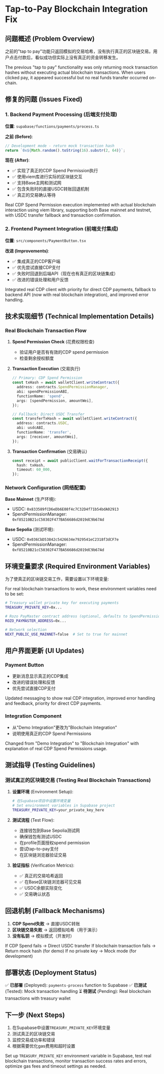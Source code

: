 # Tap-to-Pay Blockchain Integration Fix

## 问题概述 (Problem Overview)

之前的"tap to pay"功能只返回模拟的交易哈希，没有执行真正的区块链交易。用户点击付款后，看似成功但实际上没有真正的资金转移发生。

The previous "tap to pay" functionality was only returning mock transaction hashes without executing actual blockchain transactions. When users clicked pay, it appeared successful but no real funds transfer occurred on-chain.

## 修复的问题 (Issues Fixed)

### 1. Backend Payment Processing (后端支付处理)
**位置**: `supabase/functions/payments/process.ts`

**之前 (Before)**:
```typescript
// Development mode - return mock transaction hash
return `0x${Math.random().toString(16).substr(2, 64)}`;
```

**现在 (After)**:
- ✅ 实现了真正的CDP Spend Permission执行
- ✅ 使用viem库进行实际的区块链交互
- ✅ 支持Base主网和测试网
- ✅ 包含失败时的直接USDC转账回退机制
- ✅ 真正的交易确认等待

Real CDP Spend Permission execution implemented with actual blockchain interaction using viem library, supporting both Base mainnet and testnet, with USDC transfer fallback and transaction confirmation.

### 2. Frontend Payment Integration (前端支付集成)
**位置**: `src/components/PaymentButton.tsx`

**改进 (Improvements)**:
- ✅ 集成真正的CDP客户端
- ✅ 优先尝试直接CDP支付
- ✅ 失败时回退到后端API（现在也有真正的区块链集成）
- ✅ 改进的错误处理和用户反馈

Integrated real CDP client with priority for direct CDP payments, fallback to backend API (now with real blockchain integration), and improved error handling.

## 技术实现细节 (Technical Implementation Details)

### Real Blockchain Transaction Flow

1. **Spend Permission Check** (花费权限检查)
   - 验证用户是否有有效的CDP spend permission
   - 检查剩余授权额度

2. **Transaction Execution** (交易执行)
   ```typescript
   // Primary: CDP Spend Permission
   const txHash = await walletClient.writeContract({
     address: contracts.SpendPermissionManager,
     abi: spendPermissionABI,
     functionName: 'spend',
     args: [spendPermission, amountWei],
   });

   // Fallback: Direct USDC Transfer
   const transferTxHash = await walletClient.writeContract({
     address: contracts.USDC,
     abi: usdcABI,
     functionName: 'transfer',
     args: [receiver, amountWei],
   });
   ```

3. **Transaction Confirmation** (交易确认)
   ```typescript
   const receipt = await publicClient.waitForTransactionReceipt({
     hash: txHash,
     timeout: 60_000,
   });
   ```

### Network Configuration (网络配置)

**Base Mainnet** (生产环境):
- USDC: `0x833589fCD6eDb6E08f4c7C32D4f71b54bdA02913`
- SpendPermissionManager: `0xf85210B21cC50302F477BA56686d2019dC9b67Ad`

**Base Sepolia** (测试环境):
- USDC: `0x036CbD53842c5426634e7929541eC2318f3dCF7e`
- SpendPermissionManager: `0xf85210B21cC50302F477BA56686d2019dC9b67Ad`

## 环境变量要求 (Required Environment Variables)

为了使真正的区块链交易工作，需要设置以下环境变量:

For real blockchain transactions to work, these environment variables need to be set:

```bash
# Treasury wallet private key for executing payments
TREASURY_PRIVATE_KEY=0x...

# Rozo PayMaster contract address (optional, defaults to SpendPermissionManager)
ROZO_PAYMASTER_ADDRESS=0x...

# Network selection
NEXT_PUBLIC_USE_MAINNET=false  # Set to true for mainnet
```

## 用户界面更新 (UI Updates)

### Payment Button
- 更新消息显示真正的CDP集成
- 改进的错误处理和反馈
- 优先尝试直接CDP支付

Updated messaging to show real CDP integration, improved error handling and feedback, priority for direct CDP payments.

### Integration Component
- 从"Demo Integration"更改为"Blockchain Integration"
- 说明使用真正的CDP Spend Permissions

Changed from "Demo Integration" to "Blockchain Integration" with explanation of real CDP Spend Permissions usage.

## 测试指导 (Testing Guidelines)

### 测试真正的区块链交易 (Testing Real Blockchain Transactions)

1. **设置环境** (Environment Setup):
   ```bash
   # 在Supabase项目中设置环境变量
   # Set environment variables in Supabase project
   TREASURY_PRIVATE_KEY=your_private_key_here
   ```

2. **测试流程** (Test Flow):
   - 连接钱包到Base Sepolia测试网
   - 确保钱包有测试USDC
   - 在profile页面授权spend permission
   - 尝试tap-to-pay支付
   - 在区块链浏览器验证交易

3. **验证指标** (Verification Metrics):
   - ✅ 真正的交易哈希返回
   - ✅ 在Base区块链浏览器可见交易
   - ✅ USDC余额实际变化
   - ✅ 交易确认状态

## 回退机制 (Fallback Mechanisms)

1. **CDP Spend失败** → 直接USDC转账
2. **区块链交易失败** → 返回模拟哈希（用于演示）
3. **没有私钥** → 模拟模式（开发时）

If CDP Spend fails → Direct USDC transfer
If blockchain transaction fails → Return mock hash (for demo)
If no private key → Mock mode (for development)

## 部署状态 (Deployment Status)

✅ **已部署** (Deployed): `payments-process` function to Supabase
✅ **已测试** (Tested): Mock transaction handling
⏳ **待测试** (Pending): Real blockchain transactions with treasury wallet

## 下一步 (Next Steps)

1. 在Supabase中设置`TREASURY_PRIVATE_KEY`环境变量
2. 测试真正的区块链交易
3. 监控交易成功率和错误
4. 根据需要优化gas费用和超时设置

Set up `TREASURY_PRIVATE_KEY` environment variable in Supabase, test real blockchain transactions, monitor transaction success rates and errors, optimize gas fees and timeout settings as needed.
